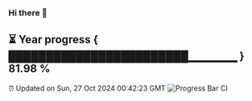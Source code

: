 ### Hi there 👋
⏳ Year progress { ████████████████████████▁▁▁▁▁▁ } 81.98 %
---
⏰ Updated on Sun, 27 Oct 2024 00:42:23 GMT
![Progress Bar CI](https://github.com/Moyi321/Moyi321/workflows/Progress%20Bar%20CI/badge.svg)
